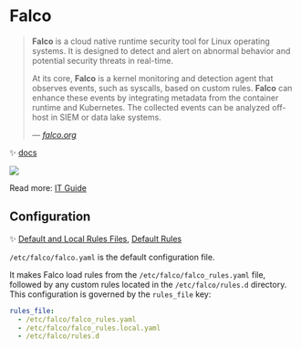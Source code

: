 # Falco

> **Falco** is a cloud native runtime security tool for Linux operating systems. It is designed to detect and alert on abnormal behavior and potential security threats in real-time.
> 
> At its core, **Falco** is a kernel monitoring and detection agent that observes events, such as syscalls, based on custom rules. **Falco** can enhance these events by integrating metadata from the container runtime and Kubernetes. The collected events can be analyzed off-host in SIEM or data lake systems.
>
> &mdash; _[falco.org](https://falco.org/docs/)_

✨ [docs](https://falco.org/docs/)

![](https://falco.org/docs/getting-started/images/falco-architecture-v2.png)

Read more: [IT Guide](https://github.com/devpro/information-technology-guide/blob/main/docs/foundations/cncf/falco.md)

## Configuration

✨ [Default and Local Rules Files](https://falco.org/docs/rules/default-custom/), [Default Rules](https://falco.org/docs/reference/rules/default-rules/)

`/etc/falco/falco.yaml` is the default configuration file.

It makes Falco load rules from the `/etc/falco/falco_rules.yaml` file, followed by any custom rules located in the `/etc/falco/rules.d` directory. This configuration is governed by the `rules_file` key:

```yaml
rules_file:
  - /etc/falco/falco_rules.yaml
  - /etc/falco/falco_rules.local.yaml
  - /etc/falco/rules.d
```
